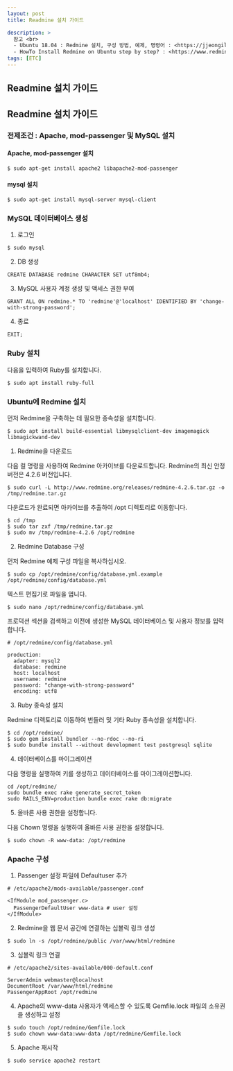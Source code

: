 ```yaml
---
layout: post
title: Readmine 설치 가이드

description: >
  참고 <br>
  - Ubuntu 18.04 : Redmine 설치, 구성 방법, 예제, 명령어 : <https://jjeongil.tistory.com/1445><br>
  - HowTo Install Redmine on Ubuntu step by step? : <https://www.redmine.org/projects/redmine/wiki/howto_install_redmine_on_ubuntu_step_by_step#Configuring-Apache><br>
tags: [ETC]
---
```


## Readmine 설치 가이드

## Readmine 설치 가이드

### 전제조건 : Apache, mod-passenger 및 MySQL 설치

#### Apache, mod-passenger 설치

``` shell
$ sudo apt-get install apache2 libapache2-mod-passenger
```

#### mysql 설치

``` shell
$ sudo apt-get install mysql-server mysql-client 
```

### MySQL 데이터베이스 생성

1. 로그인
``` shell
$ sudo mysql
``` 

2. DB 생성
``` shell
CREATE DATABASE redmine CHARACTER SET utf8mb4;
``` 

3.  MySQL 사용자 계정 생성 및 액세스 권한 부여
``` 
GRANT ALL ON redmine.* TO 'redmine'@'localhost' IDENTIFIED BY 'change-with-strong-password';
``` 

4. 종료
``` 
EXIT;
``` 
### Ruby 설치

다음을 입력하여 Ruby를 설치합니다.
``` shell
$ sudo apt install ruby-full
```
### Ubuntu에 Redmine 설치

먼저 Redmine을 구축하는 데 필요한 종속성을 설치합니다. 

``` shell
$ sudo apt install build-essential libmysqlclient-dev imagemagick libmagickwand-dev
```

1. Redmine을 다운로드
   
다음 컬 명령을 사용하여 Redmine 아카이브를 다운로드합니다.  Redmine의 최신 안정 버전은 4.2.6 버전입니다.

``` shell
$ sudo curl -L http://www.redmine.org/releases/redmine-4.2.6.tar.gz -o /tmp/redmine.tar.gz
```

다운로드가 완료되면 아카이브를 추출하여 /opt 디렉토리로 이동합니다.
``` shell
$ cd /tmp
$ sudo tar zxf /tmp/redmine.tar.gz
$ sudo mv /tmp/redmine-4.2.6 /opt/redmine
```

2. Redmine Database 구성

먼저 Redmine 예제 구성 파일을 복사하십시오.

``` shell
$ sudo cp /opt/redmine/config/database.yml.example /opt/redmine/config/database.yml
```

텍스트 편집기로 파일을 엽니다.

``` shell
$ sudo nano /opt/redmine/config/database.yml
```

프로덕션 섹션을 검색하고 이전에 생성한 MySQL 데이터베이스 및 사용자 정보를 입력합니다.

``` 
# /opt/redmine/config/database.yml

production:
  adapter: mysql2
  database: redmine
  host: localhost
  username: redmine
  password: "change-with-strong-password"
  encoding: utf8
``` 

3. Ruby 종속성 설치

Redmine 디렉토리로 이동하여 번들러 및 기타 Ruby 종속성을 설치합니다.

``` shell
$ cd /opt/redmine/
$ sudo gem install bundler --no-rdoc --no-ri 
$ sudo bundle install --without development test postgresql sqlite
``` 

4. 데이터베이스를 마이그레이션

다음 명령을 실행하여 키를 생성하고 데이터베이스를 마이그레이션합니다.

``` shell
cd /opt/redmine/
sudo bundle exec rake generate_secret_token
sudo RAILS_ENV=production bundle exec rake db:migrate
``` 

5. 올바른 사용 권한을 설정합니다.

다음 Chown 명령을 실행하여 올바른 사용 권한을 설정합니다.

``` shell
$ sudo chown -R www-data: /opt/redmine
``` 

### Apache 구성

1. Passenger 설정 파일에 Defaultuser 추가
``` 
# /etc/apache2/mods-available/passenger.conf

<IfModule mod_passenger.c>
  PassengerDefaultUser www-data # user 설정
</IfModule>
``` 

2. Redmine을 웹 문서 공간에 연결하는 심볼릭 링크 생성
``` shell
$ sudo ln -s /opt/redmine/public /var/www/html/redmine
``` 

3. 심볼릭 링크 연결
```
# /etc/apache2/sites-available/000-default.conf 

ServerAdmin webmaster@localhost
DocumentRoot /var/www/html/redmine
PassengerAppRoot /opt/redmine
``` 

4. Apache의 www-data 사용자가 액세스할 수 있도록 Gemfile.lock 파일의 소유권을 생성하고 설정
``` shell
$ sudo touch /opt/redmine/Gemfile.lock
$ sudo chown www-data:www-data /opt/redmine/Gemfile.lock
``` 

5. Apache 재시작
``` shell
$ sudo service apache2 restart
``` 